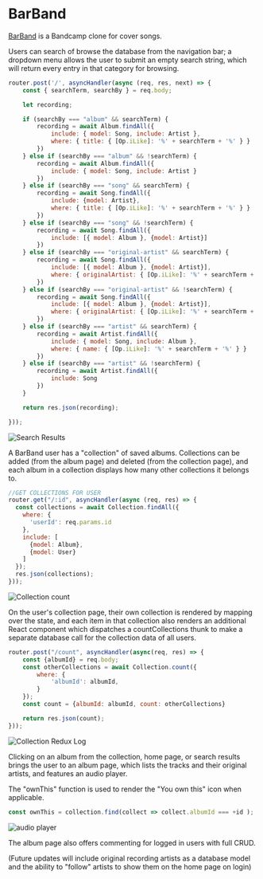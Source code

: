 # BarBand

[BarBand](https://bar-band.herokuapp.com/) is a Bandcamp clone for cover songs.

Users can search of browse the database from the navigation bar; a dropdown menu allows the user to submit an empty search string, which will return every entry in that category for browsing.

```javascript
router.post('/', asyncHandler(async (req, res, next) => {
    const { searchTerm, searchBy } = req.body;

    let recording;

    if (searchBy === "album" && searchTerm) {
        recording = await Album.findAll({
            include: { model: Song, include: Artist },
            where: { title: { [Op.iLike]: '%' + searchTerm + '%' } }
        })
    } else if (searchBy === "album" && !searchTerm) {
        recording = await Album.findAll({
            include: { model: Song, include: Artist }
        })
    } else if (searchBy === "song" && searchTerm) {
        recording = await Song.findAll({
            include: {model: Artist},
            where: { title: { [Op.iLike]: '%' + searchTerm + '%' } }
        })
    } else if (searchBy === "song" && !searchTerm) {
        recording = await Song.findAll({
            include: [{ model: Album }, {model: Artist}]
        })
    } else if (searchBy === "original-artist" && searchTerm) {
        recording = await Song.findAll({
            include: [{ model: Album }, {model: Artist}],
            where: { originalArtist: { [Op.iLike]: '%' + searchTerm + '%' } }
        })
    } else if (searchBy === "original-artist" && !searchTerm) {
        recording = await Song.findAll({
            include: [{ model: Album }, {model: Artist}],
            where: { originalArtist: { [Op.iLike]: '%' + searchTerm + '%' } }
        })
    } else if (searchBy === "artist" && searchTerm) {
        recording = await Artist.findAll({
            include: { model: Song, include: Album },
            where: { name: { [Op.iLike]: '%' + searchTerm + '%' } }
        })
    } else if (searchBy === "artist" && !searchTerm) {
        recording = await Artist.findAll({
            include: Song
        })
    }

    return res.json(recording);

}));
```

![Search Results](https://github.com/boothjacobs/React-barBand/blob/main/frontend/src/images/search-screenshot.png?raw=true)

A BarBand user has a "collection" of saved albums. Collections can be added (from the album page) and deleted (from the collection page), and each album in a collection displays how many other collections it belongs to.

```javascript
//GET COLLECTIONS FOR USER
router.get("/:id", asyncHandler(async (req, res) => {
  const collections = await Collection.findAll({
    where: {
      'userId': req.params.id
    },
    include: [
      {model: Album},
      {model: User}
    ]
  });
  res.json(collections);
}));
```

![Collection count](https://github.com/boothjacobs/React-barBand/blob/main/frontend/src/images/collectionCount-screenshot.png?raw=true)

On the user's collection page, their own collection is rendered by mapping over the state, and each item in that collection also renders an additional React component which dispatches a countCollections thunk to make a separate database call for the collection data of all users.

```javascript
router.post("/count", asyncHandler(async(req, res) => {
    const {albumId} = req.body;
    const otherCollections = await Collection.count({
        where: {
            'albumId': albumId,
        }
    });
    const count = {albumId: albumId, count: otherCollections}

    return res.json(count);
}));
```

![Collection Redux Log](https://github.com/boothjacobs/React-barBand/blob/main/frontend/src/images/countCollection-redux-log.png?raw=true)

Clicking on an album from the collection, home page, or search results brings the user to an album page, which lists the tracks and their original artists, and features an audio player.

The "ownThis" function is used to render the "You own this" icon when applicable.
```javascript
const ownThis = collection.find(collect => collect.albumId === +id );
```

![audio player](https://github.com/boothjacobs/React-barBand/blob/main/frontend/src/images/audioplayer-screenshot.png?raw=true)

The album page also offers commenting for logged in users with full CRUD.


(Future updates will include original recording artists as a database model and the ability to "follow" artists to show them on the home page on login)
